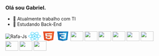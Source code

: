 ### Olá sou Gabriel.

- 🔭 Atualmente trabalho com TI 
- 🌱  Estudando Back-End 
<div style="display: inline_block">
    <img align="center" alt="Rafa-Js" height="30" width="40" src="https://cdn.jsdelivr.net/gh/devicons/devicon/icons/javascript/javascript-original.svg" />
    <img align="center" height="30" width="40" src="https://raw.githubusercontent.com/devicons/devicon/master/icons/react/react-original.svg">
    <img align="center" height="30" width="40" src="https://raw.githubusercontent.com/devicons/devicon/master/icons/html5/html5-original.svg">
    <img align="center" height="30" width="40" src="https://raw.githubusercontent.com/devicons/devicon/master/icons/css3/css3-original.svg">
    <img align="center" height="30" width="40" src="https://cdn.jsdelivr.net/gh/devicons/devicon/icons/angularjs/angularjs-original.svg" />
    <img align="center" height="30" width="40" src="https://cdn.jsdelivr.net/gh/devicons/devicon/icons/django/django-plain.svg" />
    <img align="center" height="30" width="40" src="https://cdn.jsdelivr.net/gh/devicons/devicon/icons/go/go-original-wordmark.svg" />
    <img align="center" height="30" width="40" src="https://cdn.jsdelivr.net/gh/devicons/devicon/icons/mysql/mysql-plain-wordmark.svg" />
    <img align="center" height="30" width="40" src="https://cdn.jsdelivr.net/gh/devicons/devicon/icons/nodejs/nodejs-original-wordmark.svg" />
    <img align="center" height="30" width="40" src="https://cdn.jsdelivr.net/gh/devicons/devicon/icons/postgresql/postgresql-plain-wordmark.svg" />
    <img align="center" height="30" width="40" src="https://cdn.jsdelivr.net/gh/devicons/devicon/icons/python/python-original.svg" />
    <img align="center" height="30" width="40" src="https://cdn.jsdelivr.net/gh/devicons/devicon/icons/vuejs/vuejs-plain-wordmark.svg" />
    <img align="center" height="30" width="40" src="https://cdn.jsdelivr.net/gh/devicons/devicon/icons/java/java-original-wordmark.svg" />





   



    
    
  
  
  
</div>
